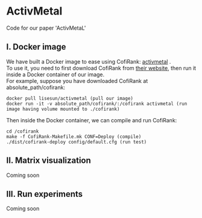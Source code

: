 # ActivMetal
Code for our paper 'ActivMetaL'

## I. Docker image
We have built a Docker image to ease using CofiRank: [activmetal](https://hub.docker.com/r/lisesun/activmetal/) .          
To use it, you need to first download CofiRank from [their website](https://github.com/markusweimer/cofirank), then run it inside a Docker container of our image.        
For example, suppose you have downloaded CofiRank at absolute_path/cofirank:     
```
docker pull lisesun/activmetal (pull our image)
docker run -it -v absolute_path/cofirank/:/cofirank activmetal (run image having volume mounted to ./cofirank)
```
Then inside the Docker container, we can compile and run CofiRank:    
```
cd /cofirank 
make -f CofiRank-Makefile.mk CONF=Deploy (compile)
./dist/cofirank-deploy config/default.cfg (run test)
```

## II. Matrix visualization 
Coming soon

## III. Run experiments
Coming soon
